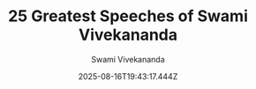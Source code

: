 ---
title: "25 Greatest Speeches of Swami Vivekananda"
date: "2025-08-16T19:43:17.444Z"
author: "Swami Vivekananda"
read_year: "NO"
recommendation: '3'
url: /bookshelf/25-greatest-speeches-of-swami-vivekananda
---